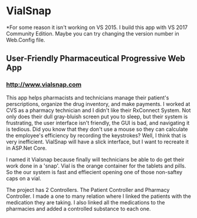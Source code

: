 # VialSnap
*For some reason it isn't working on VS 2015. I build this app with VS 2017 Community Edition. Maybe you can try changing the version number in Web.Config file.
## User-Friendly Pharmaceutical Progressive Web App
### http://www.vialsnap.com
This app helps pharmacists and technicians manage their patient's perscriptions, organize the drug inventory, and make payments. 
I worked at CVS as a pharmacy technician and I didn't like their RxConnect System. Not only does their dull gray-bluish screen put you to 
sleep, but their system is frustrating, the user interface isn't friendly, the GUI is bad, and navigating it is tedious. 
Did you know that they don't use a mouse so they can calculate the employee's efficiency by recording the keystrokes? Well, I think that 
is very inefficient.
VialSnap will have a slick interface, but I want to recreate it in ASP.Net Core.

I named it Vialsnap because finally will technicians be able to do get their work done in a 'snap'. Vial is the orange container for the 
tablets and pills. So the our system is fast and effiecient opening one of those non-saftey caps on a vial.

The project has 2 Controllers. The Patient Controller and Pharmacy Controller. I made a one to many relation where I linked the patients with the medication they are taking. I also linked all the medications to the pharmacies and added a controlled substance to each one.
